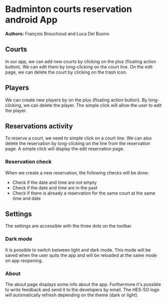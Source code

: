 # Badminton courts reservation android App
**Authors:** François Brouchoud and Luca Del Buono

## Courts
In our app, we can add new courts by clicking on the plus (floating action button). We can edit them by long-clicking on the court line. On the edit page, we can delete the court by clicking on the trash icon.

## Players
We can create new players by on the plus (floating action button). By long-clicking, we can delete the player. The simple click will allow the user to edit the player.

## Reservations activity
To reserve a court, we need to simple click on a court line. We can also delete the reservation by long-clicking on the line from the reservation page. A simple click will display the edit reservation page.

### Reservation check
When we create a new reservation, the following checks will be done:
* Check if the date and time are not empty
* Check if the date and time are in the past
* Check if there is already a reservation for the same court at the same time and date

## Settings
The settings are accessible with the three dots on the toolbar.

### Dark mode
It is possible to switch between light and dark mode. This mode will be saved when the user quits the app and will be reloaded at the same mode on app reopening.

### About
The about page displays some info about the app. Furthermore it's possible to write feedback and send it to the developers by email. The HES-SO logo will automatically refresh depending on the theme (dark or light).